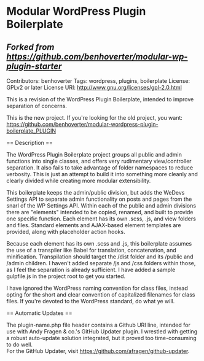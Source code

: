 # Modular WordPress Plugin Boilerplate

## _Forked from https://github.com/benhoverter/modular-wp-plugin-starter_

Contributors: benhoverter
Tags: wordpress, plugins, boilerplate
License: GPLv2 or later
License URI: http://www.gnu.org/licenses/gpl-2.0.html

This is a revision of the WordPress Plugin Boilerplate, intended to improve separation of concerns.

This is the new project. If you're looking for the old project, you want:
https://github.com/benhoverter/modular-wordpress-plugin-boilerplate_PLUGIN

== Description ==

The WordPress Plugin Boilerplate project groups all public and admin functions into single classes, and offers very rudimentary
view/controller separation. It also fails to take advantage of folder namespaces to reduce verbosity. This is just an attempt to build it into something more cleanly and clearly divided while creating more modular extensibility.

This boilerplate keeps the admin/public division, but adds the WeDevs Settings API to separate admin functionality on posts and pages from the snarl of the WP Settings API. Within each of the public and admin divisions there are "elements" intended to be copied, renamed, and built to provide one specific function. Each element has its own .scss, .js, and view folders and files. Standard elements and AJAX-based element templates are provided, along with placeholder action hooks.

Because each element has its own .scss and .js, this boilerplate assumes the use of a transpiler like Babel for translation, concatenation, and minification. Transpilation should target the /dist folder and its /public and /admin children. I haven't added separate /js and /css folders within those, as I feel the separation is already sufficient. I have added a sample gulpfile.js in the project root to get you started.

I have ignored the WordPress naming convention for class files, instead opting for the short and clear convention of capitalized filenames for class files. If you're devoted to the WordPress standard, do what ye will.

== Automatic Updates ==

The plugin-name.php file header contains a Github URI line, intended for use with Andy Fragen & co.'s GitHub Updater plugin. I wrestled with getting a robust auto-update solution integrated, but it proved too time-consuming to do well.  
For the GitHub Updater, visit https://github.com/afragen/github-updater.

